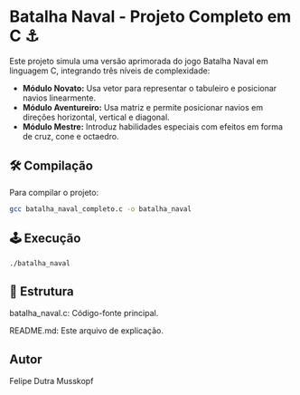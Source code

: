 # Batalha Naval - Projeto Completo em C ⚓

Este projeto simula uma versão aprimorada do jogo Batalha Naval em linguagem C, integrando três níveis de complexidade:

- **Módulo Novato:** Usa vetor para representar o tabuleiro e posicionar navios linearmente.
- **Módulo Aventureiro:** Usa matriz e permite posicionar navios em direções horizontal, vertical e diagonal.
- **Módulo Mestre:** Introduz habilidades especiais com efeitos em forma de cruz, cone e octaedro.

## 🛠️ Compilação

Para compilar o projeto:

```bash
gcc batalha_naval_completo.c -o batalha_naval
```
## 🕹️ Execução
```
./batalha_naval
```
## 📁 Estrutura
batalha_naval.c: Código-fonte principal.

README.md: Este arquivo de explicação.

## Autor
Felipe Dutra Musskopf
